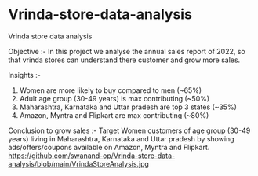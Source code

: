 # Vrinda-store-data-analysis
Vrinda store data analysis

Objective :-
In this project we analyse the annual sales report of 2022, so that vrinda stores can understand there customer and grow more sales.

Insights :-
1) Women are more likely to buy compared to men (~65%)
2) Adult age  group (30-49 years) is max contributing (~50%)
3) Maharashtra, Karnataka and Uttar pradesh are top 3 states (~35%)
4) Amazon, Myntra and Flipkart are max contributing (~80%)

Conclusion to grow sales :-
Target Women customers of age group (30-49 years) living in Maharashtra, Karnataka and Uttar pradesh by showing ads/offers/coupons available on Amazon, Myntra and Flipkart.
https://github.com/swanand-op/Vrinda-store-data-analysis/blob/main/VrindaStoreAnalysis.jpg
